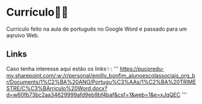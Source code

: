 # Currículo📄💼
Currículo feito na aula de português no Google Word e passado para um aqruivo Web. 
## Links
Caso tenha interesse aqui estão os links✨:
'''
https://pucpredu-my.sharepoint.com/:w:/r/personal/emilly_bonfim_alunoescolassociais_org_br/Documents/1%C2%BA%20ANO/Portugu%C3%AAs/1%C2%BA%20TRIMESTRE/C%C3%BArriculo%20Word.docx?d=w60fb73bc2aa34629999afd9eb9bf4baf&csf=1&web=1&e=xJqQEC
'''
